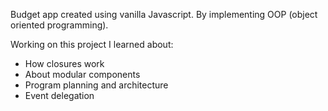 Budget app created using vanilla Javascript. By implementing OOP (object oriented programming).

Working on this project I learned about:

- How closures work
- About modular components
- Program planning and architecture
- Event delegation
